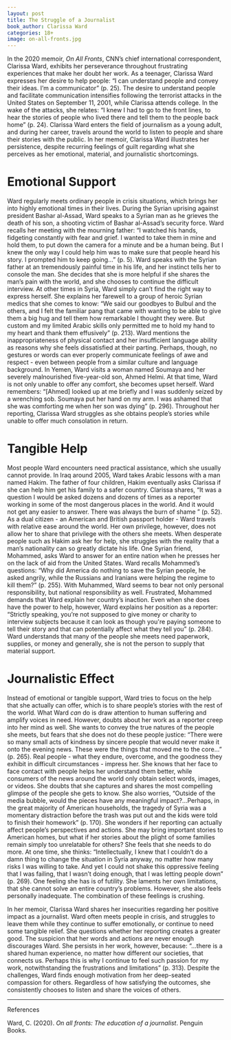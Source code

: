 ```yaml
---
layout: post
title: The Struggle of a Journalist
book_author: Clarissa Ward
categories: 18+
image: on-all-fronts.jpg
---
```


In the 2020 memoir, _On All Fronts_, CNN’s chief international correspondent,
Clarissa Ward, exhibits her perseverance throughout frustrating experiences that
make her doubt her work. As a teenager, Clarissa Ward expresses her desire to
help people: “I can understand people and convey their ideas. I’m a
communicator” (p. 25). The desire to understand people and facilitate
communication intensifies following the terrorist attacks in the United States
on September 11, 2001, while Clarissa attends college. In the wake of the
attacks, she relates: “I knew I had to go to the front lines, to hear the
stories of people who lived there and tell them to the people back home” (p.
24). Clarissa Ward enters the field of journalism as a young adult, and during
her career, travels around the world to listen to people and share their stories
with the public. In her memoir, Clarissa Ward illustrates her persistence,
despite recurring feelings of guilt regarding what she perceives as her
emotional, material, and journalistic shortcomings.

# Emotional Support

Ward regularly meets ordinary people in crisis situations, which brings her into
highly emotional times in their lives. During the Syrian uprising against
president Bashar al-Assad, Ward speaks to a Syrian man as he grieves the death
of his son, a shooting victim of Bashar al-Assad’s security force. Ward recalls
her meeting with the mourning father: “I watched his hands, fidgeting constantly
with fear and grief. I wanted to take them in mine and hold them, to put down
the camera for a minute and be a human being. But I knew the only way I could
help him was to make sure that people heard his story. I prompted him to keep
going…” (p. 5). Ward speaks with the Syrian father at an tremendously painful
time in his life, and her instinct tells her to console the man. She decides
that she is more helpful if she shares the man’s pain with the world, and she
chooses to continue the difficult interview. At other times in Syria, Ward
simply can’t find the right way to express herself. She explains her farewell to
a group of heroic Syrian medics that she comes to know: “We said our goodbyes to
Bulbul and the others, and I felt the familiar pang that came with wanting to be
able to give them a big hug and tell them how remarkable I thought they were.
But custom and my limited Arabic skills only permitted me to hold my hand to my
heart and thank them effusively” (p. 213). Ward mentions the inappropriateness
of physical contact and her insufficient language ability as reasons why she
feels dissatisfied at their parting. Perhaps, though, no gestures or words can
ever properly communicate feelings of awe and respect - even between people from
a similar culture and language background. In Yemen, Ward visits a woman named
Soumaya and her severely malnourished five-year-old son, Ahmed Helmi. At that
time, Ward is not only unable to offer any comfort, she becomes upset herself.
Ward remembers: “[Ahmed] looked up at me briefly and I was suddenly seized by a
wrenching sob. Soumaya put her hand on my arm. I was ashamed that she was
comforting me when her son was dying” (p. 296). Throughout her reporting,
Clarissa Ward struggles as she obtains people’s stories while unable to offer
much consolation in return.

# Tangible Help

Most people Ward encounters need practical assistance, which she usually cannot
provide. In Iraq around 2005, Ward takes Arabic lessons with a man named Hakim.
The father of four children, Hakim eventually asks Clarissa if she can help him
get his family to a safer country. Clarissa shares, “It was a question I would
be asked dozens and dozens of times as a reporter working in some of the most
dangerous places in the world. And it would not get any easier to answer. There
was always the burn of shame ” (p. 52). As a dual citizen - an American and
British passport holder - Ward travels with relative ease around the world. Her
own privilege, however, does not allow her to share that privilege with the
others she meets. When desperate people such as Hakim ask her for help, she
struggles with the reality that a man’s nationality can so greatly dictate his
life. One Syrian friend, Mohammed, asks Ward to answer for an entire nation when
he presses her on the lack of aid from the United States. Ward recalls
Mohammed’s questions: “Why did America do nothing to save the Syrian people, he
asked angrily, while the Russians and Iranians were helping the regime to kill
them?” (p. 255). With Muhammed, Ward seems to bear not only personal
responsibility, but national responsibility as well. Frustrated, Mohammed
demands that Ward explain her country’s inaction. Even when she does have the
power to help, however, Ward explains her position as a reporter: “Strictly
speaking, you’re not supposed to give money or charity to interview subjects
because it can look as though you're paying someone to tell their story and that
can potentially affect what they tell you” (p. 284). Ward understands that many
of the people she meets need paperwork, supplies, or money and generally, she is
not the person to supply that material support.

# Journalistic Effect

Instead of emotional or tangible support, Ward tries to focus on the help that
she actually can offer, which is to share people’s stories with the rest of the
world. What Ward _can_ do is draw attention to human suffering and amplify
voices in need. However, doubts about her work as a reporter creep into her mind
as well. She wants to convey the true natures of the people she meets, but fears
that she does not do these people justice: “There were so many small acts of
kindness by sincere people that would never make it onto the evening news. These
were the things that moved me to the core…” (p. 265). Real people - what they
endure, overcome, and the goodness they exhibit in difficult circumstances -
impress her. She knows that her face to face contact with people helps her
understand them better, while consumers of the news around the world only obtain
select words, images, or videos. She doubts that she captures and shares the
most compelling glimpse of the people she gets to know. She also worries,
“Outside of the media bubble, would the pieces have any meaningful
impact?...Perhaps, in the great majority of American households, the tragedy of
Syria was a momentary distraction before the trash was put out and the kids were
told to finish their homework” (p. 170). She wonders if her reporting can
actually affect people’s perspectives and actions. She may bring important
stories to American homes, but what if her stories about the plight of some
families remain simply too unrelatable for others? She feels that she needs to
do more. At one time, she thinks:  “Intellectually, I knew that I couldn’t do a
damn thing to change the situation in Syria anyway, no matter how many risks I
was willing to take. And yet I could not shake this oppressive feeling that I
was failing, that I wasn’t doing enough, that I was letting people down” (p.
269). One feeling she has is of futility. She laments her own limitations, that
she cannot solve an entire country’s problems. However, she also feels
personally inadequate. The combination of these feelings is crushing.

In her memoir, Clarissa Ward shares her insecurities regarding her positive
impact as a journalist. Ward often meets people in crisis, and struggles to
leave them while they continue to suffer emotionally, or continue to need some
tangible relief. She questions whether her reporting creates a greater good. The
suspicion that her words and actions are never enough discourages Ward. She
persists in her work, however, because: “...there is a shared human experience,
no matter how different our societies, that connects us. Perhaps this is why I
continue to feel such passion for my work, notwithstanding the frustrations and
limitations” (p. 313). Despite the challenges, Ward finds enough motivation from
her deep-seated compassion for others. Regardless of how satisfying the
outcomes, she consistently chooses to listen and share the voices of others.

---
References

Ward, C. (2020). _On all fronts: The education of a journalist_. Penguin Books.
